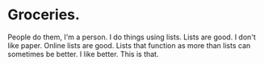 # Groceries.
People do them, I'm a person. I do things using lists. Lists are good. I don't like paper. Online lists are good. Lists that function as more than lists can sometimes be better. I like better. This is that.
